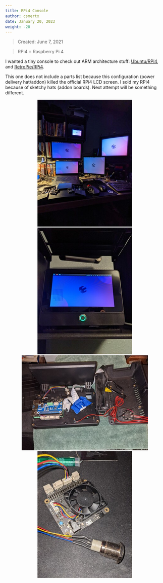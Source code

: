 ```yaml
---
title: RPi4 Console
author: csmertx
date: January 20, 2023
weight: -20
---
```


> Created: June 7, 2021

> RPi4 = Raspberry Pi 4

I wanted a tiny console to check out ARM architecture stuff: [Ubuntu/RPi4](/Linux/Devices/rpi4/ubuntu), and [RetroPie/RPi4](/Linux/Devices/rpi4/retropie).

This one does not include a parts list because this configuration (power delivery hat/addon) killed the official RPi4 LCD screen. I sold my RPi4 because of sketchy hats (addon boards). Next attempt will be something different.

<div style="text-align: center;">

![albumimg](/Blog/stuff/images/rpic_all_the_kde.jpg "RPi4 Console - KDE at the desk")
![albumimg](/Blog/stuff/images/rpic_zoom.jpg "RPi4 Console - Up close")
![albumimg](/Blog/stuff/images/rpic_inside.jpg "RPi4 Console - Inside")
![albumimg](/Blog/stuff/images/rpic_soldering.jpg "RPi4 Console - Soldering buttons")
<br />

</div>
